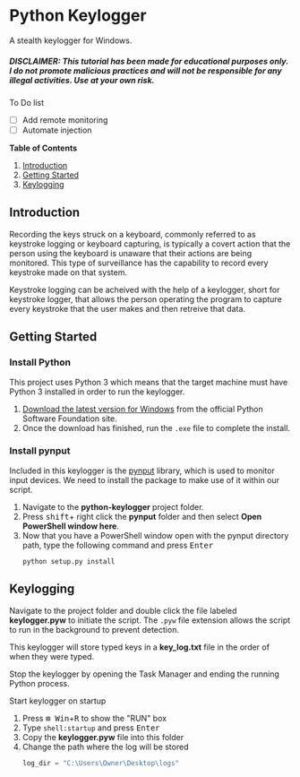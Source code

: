 # Python Keylogger
A stealth keylogger for Windows.

##### *DISCLAIMER: This tutorial has been made for educational purposes only. I do not promote malicious practices and will not be responsible for any illegal activities. Use at your own risk.*

To Do list
- [ ] Add remote monitoring
- [ ] Automate injection

**Table of Contents**
1. [Introduction](#introduction) 
2. [Getting Started](#getting-started)
3. [Keylogging](#keylogging)  

## Introduction
Recording the keys struck on a keyboard, commonly referred to as keystroke logging or keyboard capturing, is typically a covert action that the person using the keyboard is unaware that their actions are being monitored. This type of surveillance has the capability to record every keystroke made on that system.

Keystroke logging can be acheived with the help of a keylogger, short for keystroke logger, that allows the person operating the program to capture every keystroke that the user makes and then retreive that data.

## Getting Started

### Install Python
This project uses Python 3 which means that the target machine must have Python 3 installed in order to run the keylogger.

1. [Download the latest version for Windows](https://www.python.org/downloads/windows/) from the official Python Software Foundation site.
2. Once the download has finished, run the `.exe` file to complete the install.

### Install pynput
Included in this keylogger is the [pynput](https://github.com/moses-palmer/pynput) library, which is used to monitor input devices. We need to install the package to make use of it within our script.

1. Navigate to the **python-keylogger** project folder.
2. Press <kbd>shift</kbd>+ right click the **pynput** folder and then select **Open PowerShell window here**.
3. Now that you have a PowerShell window open with the pynput directory path, type the following command and press <kbd>Enter</kbd>
    ```shell
    python setup.py install
    ```

## Keylogging
Navigate to the project folder and double click the file labeled **keylogger.pyw** to initiate the script. The `.pyw` file extension allows the script to run in the background to prevent detection.

This keylogger will store typed keys in a **key_log.txt** file in the order of when they were typed.

Stop the keylogger by opening the Task Manager and ending the running Python process.

Start keylogger on startup
1. Press <kbd>⊞ Win</kbd>+<kbd>R</kbd> to show the "RUN" box
2. Type `shell:startup` and press <kbd>Enter</kbd>
3. Copy the **keylogger.pyw** file into this folder
4. Change the path where the log will be stored
    ```python
    log_dir = "C:\Users\Owner\Desktop\logs"
    ```